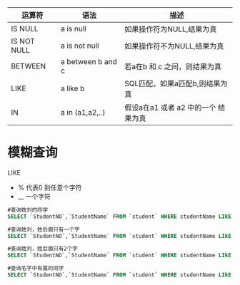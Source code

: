 | 运算符 | 语法 | 描述 |
| -- | -- | -- |
| IS NULL | a is null | 如果操作符为NULL,结果为真 |
| IS NOT NULL | a is not null | 如果操作符不为NULL,结果为真 |
| BETWEEN | a between b and c | 若a在b 和 c 之间，则结果为真 |
| LIKE | a like b | SQL匹配，如果a匹配b,则结果为真 |
| IN | a in (a1,a2,..)| 假设a在a1 或者 a2 中的一个 结果为真|


# 模糊查询
LIKE
 - % 代表0 到任意个字符
 - __ 一个字符

```sql
#查询姓刘的同学
SELECT `StudentNO`,`StudentName` FROM `student` WHERE studentName LIkE '刘%'  

#查询姓刘，姓后面只有一个字
SELECT `StudentNO`,`StudentName` FROM `student` WHERE studentName LIkE '刘_'

#查询姓刘，姓后面只有2个字
SELECT `StudentNO`,`StudentName` FROM `student` WHERE studentName LIkE '刘__'

#查询名字中有嘉的同学
SELECT `StudentNO`,`StudentName` FROM `student` WHERE studentName LIkE '%嘉%'

```
